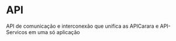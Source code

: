 # API
API de comunicação e interconexão que unifica as APICarara e API-Servicos em uma só aplicação
